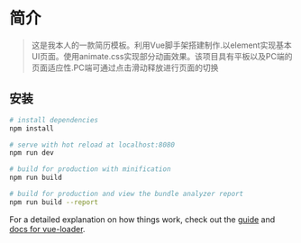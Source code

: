 # 简介

> 这是我本人的一款简历模板。利用Vue脚手架搭建制作.以element实现基本UI页面。使用animate.css实现部分动画效果。该项目具有平板以及PC端的页面适应性.PC端可通过点击滑动释放进行页面的切换

## 安装

``` bash
# install dependencies
npm install

# serve with hot reload at localhost:8080
npm run dev

# build for production with minification
npm run build

# build for production and view the bundle analyzer report
npm run build --report
```

For a detailed explanation on how things work, check out the [guide](http://vuejs-templates.github.io/webpack/) and [docs for vue-loader](http://vuejs.github.io/vue-loader).

